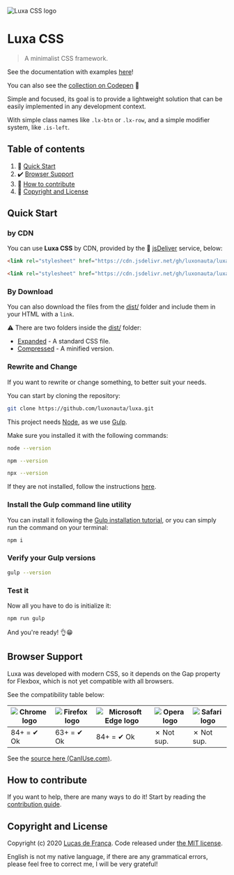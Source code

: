 ![Luxa CSS logo](readme/logo.svg)

# Luxa CSS

> A minimalist CSS framework.

See the documentation with examples [here](https://luxonauta.github.io/luxadocs/)!

You can also see the [collection on Codepen](https://codepen.io/collection/XEkzjB) :sparkling_heart:

Simple and focused, its goal is to provide a lightweight solution that can be easily implemented in any development context.

With simple class names like ``.lx-btn`` or ``.lx-row``, and a simple modifier system, like ``.is-left``.

## Table of contents

1. :rocket: [Quick Start](#quick-start)
2. :heavy_check_mark: [Browser Support](#browser-support)
3. :handshake: [How to contribute](#how-to-contribute)
4. :page_with_curl: [Copyright and License](#copyright-and-license)

## Quick Start

### by CDN

You can use **Luxa CSS** by CDN, provided by the :mechanical_arm: [jsDeliver](https://www.jsdelivr.com/) service, below:

```html
<link rel="stylesheet" href="https://cdn.jsdelivr.net/gh/luxonauta/luxa@1.1/dist/expanded/luxa.css">

<link rel="stylesheet" href="https://cdn.jsdelivr.net/gh/luxonauta/luxa@1.1/dist/compressed/luxa.css">
```

### By Download

You can also download the files from the [dist/](https://github.com/luxonauta/luxa/tree/master/dist) folder and include them in your HTML with a `link`.

:warning: There are two folders inside the [dist/](https://github.com/luxonauta/luxa/tree/master/dist) folder:

 - [Expanded](https://github.com/luxonauta/luxa/tree/master/dist/expanded) - A standard CSS file.
 - [Compressed](https://github.com/luxonauta/luxa/tree/master/dist/compressed) - A minified version.

### Rewrite and Change

If you want to rewrite or change something, to better suit your needs.

You can start by cloning the repository:

```sh
git clone https://github.com/luxonauta/luxa.git
```

This project needs [Node](https://nodejs.org/en/), as we use [Gulp](https://gulpjs.com/).

Make sure you installed it with the following commands:

```sh
node --version
```

```sh
npm --version
```

```sh
npx --version
```

If they are not installed, follow the instructions [here](https://nodejs.org/en/).

### Install the Gulp command line utility

You can install it following the [Gulp installation tutorial](https://gulpjs.com/docs/en/getting-started/quick-start), or you can simply run the command on your terminal:

```sh
npm i
```

### Verify your Gulp versions

```sh
gulp --version
```
### Test it

Now all you have to do is initialize it:

```sh
npm run gulp
```

And you're ready! :ok_hand::grin:

## Browser Support

Luxa was developed with modern CSS, so it depends on the Gap property for Flexbox, which is not yet compatible with all browsers.

See the compatibility table below:

![Chrome logo](readme/chrome.svg) | ![Firefox logo](readme/firefox.svg) | ![Microsoft Edge logo](readme/microsoft-edge.svg) | ![Opera logo](readme/opera.svg) | ![Safari logo](readme/safari.svg)
--------------------------------- | ----------------------------------- | ------------------------------------------------- | ------------------------------- | ---------------------------------
84+ = ✔ Ok | 63+ = ✔ Ok | 84+ = ✔ Ok | ✗ Not sup. | ✗ Not sup.

See the [source here (CanIUse.com)](https://caniuse.com/flexbox-gap).

## How to contribute

If you want to help, there are many ways to do it! Start by reading the [contribution guide](https://github.com/luxonauta/luxa/blob/master/contributing.md).

## Copyright and License

Copyright (c) 2020 [Lucas de França](https://github.com/luxonauta). Code released under [the MIT license](https://github.com/luxonauta/luxa/blob/master/LICENSE).

English is not my native language, if there are any grammatical errors, please feel free to correct me, I will be very grateful!